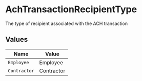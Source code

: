 # AchTransactionRecipientType

The type of recipient associated with the ACH transaction


## Values

| Name         | Value        |
| ------------ | ------------ |
| `Employee`   | Employee     |
| `Contractor` | Contractor   |